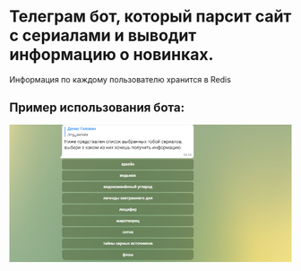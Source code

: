 # Телеграм бот, который парсит сайт с сериалами и выводит информацию о новинках.
Информация по каждому пользователю хранится в Redis
## Пример использования бота:
![Alt text](/bot.png?raw=true "Пример использования бота")

